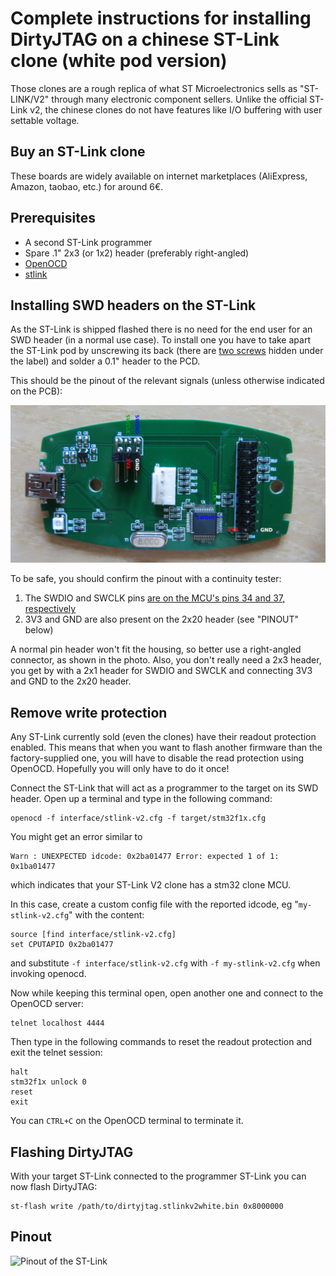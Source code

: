 # Complete instructions for installing DirtyJTAG on a chinese ST-Link clone (white pod version)

Those clones are a rough replica of what ST Microelectronics sells as "ST-LINK/V2" through many electronic component sellers. Unlike the official ST-Link v2, the chinese clones do not have features like I/O buffering with user settable voltage.

## Buy an ST-Link clone

These boards are widely available on internet marketplaces (AliExpress, Amazon, taobao, etc.) for around 6€.

## Prerequisites

 * A second ST-Link programmer
 * Spare .1" 2x3 (or 1x2) header (preferably right-angled)
 * [OpenOCD](http://openocd.org)
 * [stlink](https://github.com/texane/stlink)

## Installing SWD headers on the ST-Link

As the ST-Link is shipped flashed there is no need for the end user for an SWD header (in a normal use case). To install one you have to take apart the ST-Link pod by unscrewing its back (there are [two screws](https://youtu.be/zXENCKrPQMc?t=106) hidden under the label) and solder a 0.1" header to the PCD.

This should be the pinout of the relevant signals (unless otherwise indicated on the PCB):

![ST-Link white PCB](img/stlinkv2-pcb.jpg)

To be safe, you should confirm the pinout with a continuity tester:

1. The SWDIO and SWCLK pins [are on the MCU's pins 34 and 37, respectively](https://www.hobbiton.be/blog/repurpose-stlink/#programming-pins)
2. 3V3 and GND are also present on the 2x20 header (see "PINOUT" below)

A normal pin header won't fit the housing, so better use a right-angled connector, as shown in the photo. Also, you don't really need a 2x3 header, you get by with a 2x1 header for SWDIO and SWCLK and connecting 3V3 and GND to the 2x20 header.

## Remove write protection

Any ST-Link currently sold (even the clones) have their readout protection enabled. This means that when you want to flash another firmware than the factory-supplied one, you will have to disable the read protection using OpenOCD. Hopefully you will only have to do it once!

Connect the ST-Link that will act as a programmer to the target on its SWD header. Open up a terminal and type in the following command:

```
openocd -f interface/stlink-v2.cfg -f target/stm32f1x.cfg
```

You might get an error similar to
```
Warn : UNEXPECTED idcode: 0x2ba01477 Error: expected 1 of 1: 0x1ba01477
```
which indicates that your ST-Link V2 clone has a stm32 clone MCU.

In this case, create a custom config file with the reported idcode, eg "`my-stlink-v2.cfg`" with the content:
```
source [find interface/stlink-v2.cfg]
set CPUTAPID 0x2ba01477
```
and substitute `-f interface/stlink-v2.cfg` with `-f my-stlink-v2.cfg` when invoking openocd.

Now while keeping this terminal open, open another one and connect to the OpenOCD server:

```
telnet localhost 4444
```

Then type in the following commands to reset the readout protection and exit the telnet session:

```
halt
stm32f1x unlock 0
reset
exit
```

You can `CTRL+C` on the OpenOCD terminal to terminate it.

## Flashing DirtyJTAG

With your target ST-Link connected to the programmer ST-Link you can now flash DirtyJTAG:

```
st-flash write /path/to/dirtyjtag.stlinkv2white.bin 0x8000000
```

## Pinout


![Pinout of the ST-Link](img/stlinkv2white-pinout.jpg)
